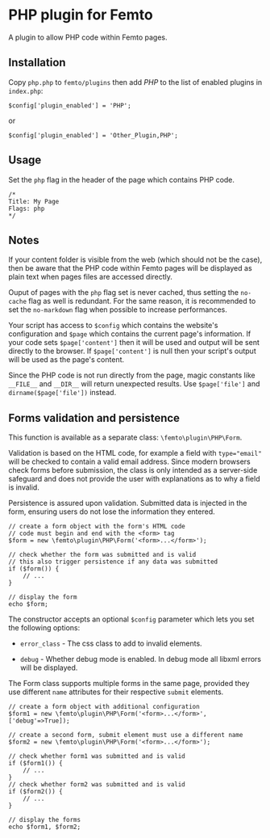 PHP plugin for Femto
====================

A plugin to allow PHP code within Femto pages.

Installation
------------
Copy `php.php` to `femto/plugins` then add _PHP_ to the list of enabled plugins
in `index.php`:

    $config['plugin_enabled'] = 'PHP';

or

    $config['plugin_enabled'] = 'Other_Plugin,PHP';

Usage
-----
Set the `php` flag in the header of the page which contains PHP code.

    /*
    Title: My Page
    Flags: php
    */

Notes
-----
If your content folder is visible from the web (which should not be the case), 
then be aware that the PHP code within Femto pages will be displayed as plain 
text when pages files are accessed directly.

Ouput of pages with the `php` flag set is never cached, thus setting the 
`no-cache` flag as well is redundant. For the same reason, it is recommended to
set the `no-markdown` flag when possible to increase performances.

Your script has access to `$config` which contains the website's configuration
and `$page` which contains the current page's information. If your code sets
`$page['content']` then it will be used and output will be sent directly to the
browser. If `$page['content']` is null then your script's output will be used as
the page's content.

Since the PHP code is not run directly from the page, magic constants like
`__FILE__` and `__DIR__` will return unexpected results. Use `$page['file']` and
`dirname($page['file'])` instead.

Forms validation and persistence
--------------------------------
This function is available as a separate class: `\femto\plugin\PHP\Form`.

Validation is based on the HTML code, for example a field with `type="email"`
will be checked to contain a valid email address. Since modern browsers check 
forms before submission, the class is only intended as a server-side safeguard 
and does not provide the user with explanations as to why a field is invalid.

Persistence is assured upon validation. Submitted data is injected in the form,
ensuring users do not lose the information they entered.

    // create a form object with the form's HTML code
    // code must begin and end with the <form> tag
    $form = new \femto\plugin\PHP\Form('<form>...</form>');

    // check whether the form was submitted and is valid
    // this also trigger persistence if any data was submitted
    if ($form()) {
        // ...
    }

    // display the form
    echo $form;

The constructor accepts an optional `$config` parameter which lets you set the
following options:

* `error_class` - The css class to add to invalid elements.

* `debug` - Whether debug mode is enabled. In debug mode all libxml errors will
be displayed.

The Form class supports multiple forms in the same page, provided they use
different `name` attributes for their respective `submit` elements.

    // create a form object with additional configuration
    $form1 = new \femto\plugin\PHP\Form('<form>...</form>', ['debug'=>True]);

    // create a second form, submit element must use a different name
    $form2 = new \femto\plugin\PHP\Form('<form>...</form>');

    // check whether form1 was submitted and is valid
    if ($form1()) {
        // ...
    }
    // check whether form2 was submitted and is valid
    if ($form2()) {
        // ...
    }

    // display the forms
    echo $form1, $form2;
